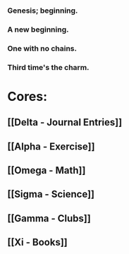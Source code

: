 ### Genesis; beginning.
### A new beginning.
### One with no chains.
### Third time's the charm.

# Cores:
## [[Delta - Journal Entries]]
## [[Alpha - Exercise]]
## [[Omega - Math]]
## [[Sigma - Science]]
## [[Gamma - Clubs]]
## [[Xi - Books]]

